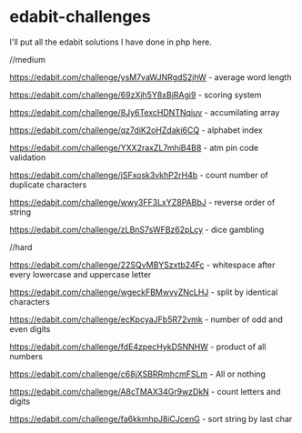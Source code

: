 # edabit-challenges

I'll put all the edabit solutions I have done in php here.

//medium

https://edabit.com/challenge/ysM7vaWJNRgdS2jhW - average word length

https://edabit.com/challenge/69zXjh5Y8xBjRAgi9 - scoring system

https://edabit.com/challenge/8Jy6TexcHDNTNqiuv - accumilating array

https://edabit.com/challenge/qz7diK2oHZdaki6CQ - alphabet index

https://edabit.com/challenge/YXX2raxZL7mhiB4B8 - atm pin code validation

https://edabit.com/challenge/jSFxosk3vkhP2rH4b - count number of duplicate characters

https://edabit.com/challenge/wwy3FF3LxYZ8PABbJ - reverse order of string

https://edabit.com/challenge/zLBnS7sWFBz62pLcy - dice gambling

//hard

https://edabit.com/challenge/22SQvMBYSzxtb24Fc - whitespace after every lowercase and uppercase letter

https://edabit.com/challenge/wgeckFBMwvyZNcLHJ - split by identical characters

https://edabit.com/challenge/ecKpcyaJFb5R72vmk - number of odd and even digits

https://edabit.com/challenge/fdE4zpecHykDSNNHW - product of all numbers

https://edabit.com/challenge/c68jXSBRRmhcmFSLm - All or nothing

https://edabit.com/challenge/A8cTMAX34Gr9wzDkN - count letters and digits

https://edabit.com/challenge/fa6kkmhpJ8iCJcenG - sort string by last char
